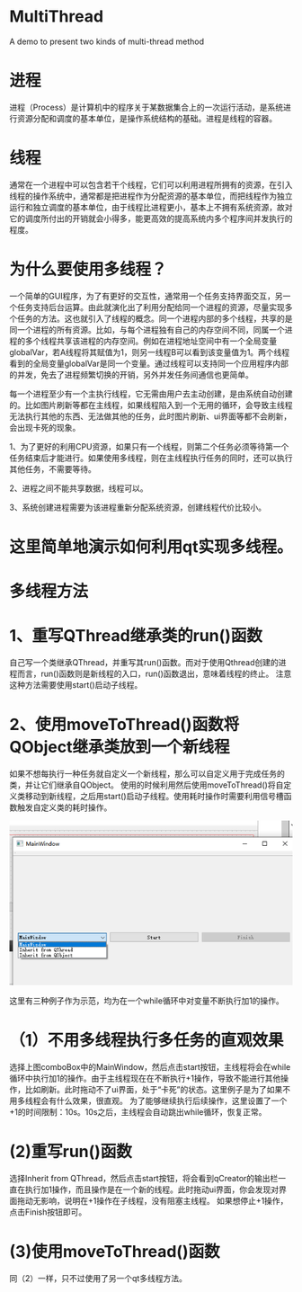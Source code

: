 # MultiThread
A demo to present  two kinds of multi-thread method

# 进程

进程（Process）是计算机中的程序关于某数据集合上的一次运行活动，是系统进行资源分配和调度的基本单位，是操作系统结构的基础。进程是线程的容器。

# 线程

通常在一个进程中可以包含若干个线程，它们可以利用进程所拥有的资源，在引入线程的操作系统中，通常都是把进程作为分配资源的基本单位，而把线程作为独立运行和独立调度的基本单位，由于线程比进程更小，基本上不拥有系统资源，故对它的调度所付出的开销就会小得多，能更高效的提高系统内多个程序间并发执行的程度。

# 为什么要使用多线程？

一个简单的GUI程序，为了有更好的交互性，通常用一个任务支持界面交互，另一个任务支持后台运算。由此就演化出了利用分配给同一个进程的资源，尽量实现多个任务的方法。这也就引入了线程的概念。同一个进程内部的多个线程，共享的是同一个进程的所有资源。比如，与每个进程独有自己的内存空间不同，同属一个进程的多个线程共享该进程的内存空间。例如在进程地址空间中有一个全局变量globalVar，若A线程将其赋值为1，则另一线程B可以看到该变量值为1。两个线程看到的全局变量globalVar是同一个变量。通过线程可以支持同一个应用程序内部的并发，免去了进程频繁切换的开销，另外并发任务间通信也更简单。


每一个进程至少有一个主执行线程，它无需由用户去主动创建，是由系统自动创建的。比如图片刷新等都在主线程，如果线程陷入到一个无用的循环，会导致主线程无法执行其他的东西、无法做其他的任务，此时图片刷新、ui界面等都不会刷新，会出现卡死的现象。

1、为了更好的利用CPU资源，如果只有一个线程，则第二个任务必须等待第一个任务结束后才能进行。如果使用多线程，则在主线程执行任务的同时，还可以执行其他任务，不需要等待。

2、进程之间不能共享数据，线程可以。

3、系统创建进程需要为该进程重新分配系统资源，创建线程代价比较小。

# 这里简单地演示如何利用qt实现多线程。

# 多线程方法

# 1、重写QThread继承类的run()函数

自己写一个类继承QThread，并重写其run()函数。而对于使用Qthread创建的进程而言，run()函数则是新线程的入口，run()函数退出，意味着线程的终止。
注意这种方法需要使用start()启动子线程。

# 2、使用moveToThread()函数将QObject继承类放到一个新线程

如果不想每执行一种任务就自定义一个新线程，那么可以自定义用于完成任务的类，并让它们继承自QObject。
使用的时候利用然后使用moveToThread()将自定义类移动到新线程，之后用start()启动子线程。使用耗时操作时需要利用信号槽函数触发自定义类的耗时操作。

![](https://github.com/liming467/MultiThread/blob/master/overall.png)

这里有三种例子作为示范，均为在一个while循环中对变量不断执行加1的操作。
# （1）不用多线程执行多任务的直观效果
选择上图comboBox中的MainWindow，然后点击start按钮，主线程将会在while循环中执行加1的操作。由于主线程现在在不断执行+1操作，导致不能进行其他操作，比如刷新。此时拖动不了ui界面，处于“卡死”的状态。这里例子是为了如果不用多线程会有什么效果，很直观。
为了能够继续执行后续操作，这里设置了一个+1的时间限制：10s。10s之后，主线程会自动跳出while循环，恢复正常。

# (2)重写run()函数
选择Inherit from QThread，然后点击start按钮，将会看到qCreator的输出栏一直在执行加1操作，而且操作是在一个新的线程。此时拖动ui界面，你会发现对界面拖动无影响，说明在+1操作在子线程，没有阻塞主线程。
如果想停止+1操作，点击Finish按钮即可。

# (3)使用moveToThread()函数
同（2）一样，只不过使用了另一个qt多线程方法。







